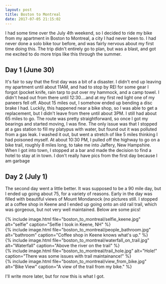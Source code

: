 ```yaml
---
layout: post
title: Boston to Montreal
date: 2017-07-05 21:15:02
---
```

 I had some time over the July 4th weekend, so I decided to ride my bike from my apartment in Boston to Montreal, a city I had never been to. I had never done a solo bike tour before, and was fairly nervous about my first time doing this. The trip didn't entirely go to plan, but was a blast, and got me excited to do more trips like this through the summer.

Day 1 (June 30)
-----
It's fair to say that the first day was a bit of a disaster. I didn't end up leaving my apartment until about 11AM, and had to stop by REI for some gear I forgot (pocket knife, rain tarp to put over my hammock, and a camp towel. I didn't head out from there until 12:30....and at my first red light one of my paneers fell off. About 15 miles out, I somehow ended up bending a disc brake I had. Luckily, this happened near a bike shop, so I was able to get a replacement, but I didn't leave from there until about 3PM. I still had about 65 miles to go. The route was pretty straightforward, so once I got my bearings and started moving, I was fine. The only issue was that I stopped at a gas station to fill my platypus with water, but found out it was polluted from a gas leak. I washed it out, but went a stretch of like 5 miles thinking I had poisoned myself. 
At about 10:30 PM, I pulled off the highway to go on a bike trail, roughly 8 miles long, to take me into Jaffery, New Hampshire. When I got into town, I stopped at a bar and made the decision to find a hotel to stay at in town. I don't really have pics from the first day because I am garbage

Day 2 (July 1)
--------------
The second day went a little better. It was supposed to be a 90 mile day, but I ended up going about 75, for a variety of reasons. Early in the day was filled with beautiful views of Mount Mondanock (no pictures still.
I stopped at a coffee shop in Keene and I ended up going onto an old rail trail, which was gorgeous, but not very well maintained.
Below are some pics!
<div class="row">
	<div class="col-6 col-m-6">
		{% include image.html file="boston_to_montreal/selfie_keene.jpg" alt="selfie" caption="Selfie I took in Keene, NH" %}
	</div>
	<div class = "col-6 col-m-6">
		{% include image.html file="boston_to_montreal/people_bathroom.jpg" alt="bathroom" caption="Coffee shop in Keene knows what's up." %}
	</div>
</div>
<div class="row">
	<div class="col-6 col-m-6">
		{% include image.html file="boston_to_montreal/waterfall_on_trail.jpg" alt="Waterfall" caption="Above the river on the trail" %}
	</div>
	<div class = "col-6 col-m-6">
		{% include image.html file="boston_to_montreal/trail_hole.jpg" alt="Hole!" caption="There was some issues with trail maintainance!" %}
	</div>
</div>
{% include image.html file="boston_to_montreal/view_from_bike.jpg"
		 alt="Bike View" caption="A view of the trail from my bike." %}

I'll write more later, but for now this is what I got.

